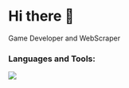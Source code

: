 <div>
  <h1>Hi there 👋</h1>
  <p>Game Developer and WebScraper </p>
</div>

<h3>Languages and Tools:</h3>
<img src=https://skillicons.dev/icons?i=unity,cs,blender,py,figma  />
